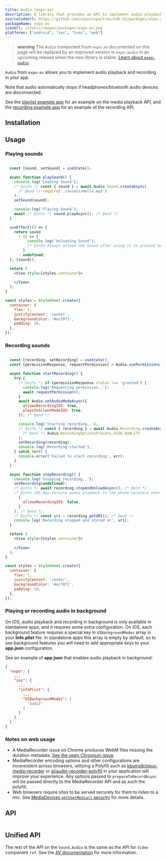 ```yaml
---
title: Audio (expo-av)
description: A library that provides an API to implement audio playback and recording in apps.
sourceCodeUrl: https://github.com/expo/expo/tree/sdk-52/packages/expo-av
packageName: expo-av
iconUrl: /static/images/packages/expo-av.png
platforms: ["android", "ios", "tvos", "web"]
---
```


> **warning** The `Audio` component from `expo-av` documented on this page will be replaced by an improved version in `expo-audio` in an upcoming release when the new library is stable. [Learn about `expo-audio`](./audio.md).

`Audio` from `expo-av` allows you to implement audio playback and recording in your app.

Note that audio automatically stops if headphones/bluetooth audio devices are disconnected.

See the [playlist example app](https://github.com/expo/playlist-example) for an example on the media playback API, and the [recording example app](https://github.com/expo/audio-recording-example) for an example of the recording API.

## Installation

## Usage

### Playing sounds

```jsx

  const [sound, setSound] = useState();

  async function playSound() {
    console.log('Loading Sound');
    /* @info */ const { sound } = await Audio.Sound.createAsync(
      /* @end */ require('./assets/Hello.mp3')
    );
    setSound(sound);

    console.log('Playing Sound');
    await /* @info */ sound.playAsync(); /* @end */
  }

  useEffect(() => {
    return sound
      ? () => {
          console.log('Unloading Sound');
          /* @info Always unload the Sound after using it to prevent memory leaks.*/ sound.unloadAsync(); /* @end */
        }
      : undefined;
  }, [sound]);

  return (
    <View style={styles.container}>
      
    </View>
  );
}

const styles = StyleSheet.create({
  container: {
    flex: 1,
    justifyContent: 'center',
    backgroundColor: '#ecf0f1',
    padding: 10,
  },
});
```

### Recording sounds

```jsx

  const [recording, setRecording] = useState();
  const [permissionResponse, requestPermission] = Audio.usePermissions();

  async function startRecording() {
    try {
      /* @info */ if (permissionResponse.status !== 'granted') {
        console.log('Requesting permission..');
        await requestPermission();
      }
      await Audio.setAudioModeAsync({
        allowsRecordingIOS: true,
        playsInSilentModeIOS: true,
      }); /* @end */

      console.log('Starting recording..');
      /* @info */ const { recording } = await Audio.Recording.createAsync(
        /* @end */ Audio.RecordingOptionsPresets.HIGH_QUALITY
      );
      setRecording(recording);
      console.log('Recording started');
    } catch (err) {
      console.error('Failed to start recording', err);
    }
  }

  async function stopRecording() {
    console.log('Stopping recording..');
    setRecording(undefined);
    /* @info */ await recording.stopAndUnloadAsync(); /* @end */
    /* @info iOS may reroute audio playback to the phone earpiece when recording is allowed, so disable once finished. */ await Audio.setAudioModeAsync(
      {
        allowsRecordingIOS: false,
      }
    ); /* @end */
    /* @info */ const uri = recording.getURI(); /* @end */
    console.log('Recording stopped and stored at', uri);
  }

  return (
    <View style={styles.container}>
      
    </View>
  );
}

const styles = StyleSheet.create({
  container: {
    flex: 1,
    justifyContent: 'center',
    backgroundColor: '#ecf0f1',
    padding: 10,
  },
});
```

### Playing or recording audio in background&ensp;

On iOS, audio playback and recording in background is only available in standalone apps, and it requires some extra configuration.
On iOS, each background feature requires a special key in `UIBackgroundModes` array in your **Info.plist** file.
In standalone apps this array is empty by default, so to use background features you will need to add appropriate keys to your **app.json** configuration.

See an example of **app.json** that enables audio playback in background:

```json
{
  "expo": {
    ...
    "ios": {
      ...
      "infoPlist": {
        ...
        "UIBackgroundModes": [
          "audio"
        ]
      }
    }
  }
}
```

### Notes on web usage

- A MediaRecorder issue on Chrome produces WebM files missing the duration metadata. [See the open Chromium issue](https://bugs.chromium.org/p/chromium/issues/detail?id=642012).
- MediaRecorder encoding options and other configurations are inconsistent across browsers, utilizing a Polyfill such as [kbumsik/opus-media-recorder](https://github.com/kbumsik/opus-media-recorder) or [ai/audio-recorder-polyfill](https://github.com/ai/audio-recorder-polyfill) in your application will improve your experience. Any options passed to `prepareToRecordAsync` will be passed directly to the MediaRecorder API and as such the polyfill.
- Web browsers require sites to be served securely for them to listen to a mic. See [MediaDevices `getUserMedia()` security](https://developer.mozilla.org/en-US/docs/Web/API/MediaDevices/getUserMedia#security) for more details.

## API

```js

```

## Unified API

The rest of the API on the `Sound.Audio` is the same as the API for `Video` component `ref`. See the [AV documentation](av/#playback) for more information.